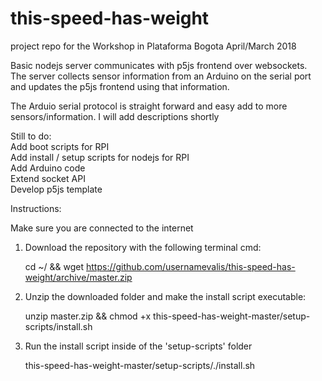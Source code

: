 # this-speed-has-weight
project repo for the Workshop in Plataforma Bogota April/March 2018
<br>

Basic nodejs server communicates with p5js frontend over websockets. <br>
The server collects sensor information from an Arduino on the serial port and updates the p5js frontend using that information.<br>

The Arduio serial protocol is straight forward and easy add to more sensors/information. I will add descriptions shortly<br>

Still to do:<br>
Add boot scripts for RPI<br>
Add install / setup scripts for nodejs for RPI<br>
Add Arduino code<br>
Extend socket API<br>
Develop p5js template<br>


Instructions:

Make sure you are connected to the internet

1. Download the repository with the following terminal cmd:

      cd ~/ && wget https://github.com/usernamevalis/this-speed-has-weight/archive/master.zip

2. Unzip the downloaded folder and make the install script executable:

      unzip master.zip && chmod +x this-speed-has-weight-master/setup-scripts/install.sh

3. Run the install script inside of the 'setup-scripts' folder

      this-speed-has-weight-master/setup-scripts/./install.sh
